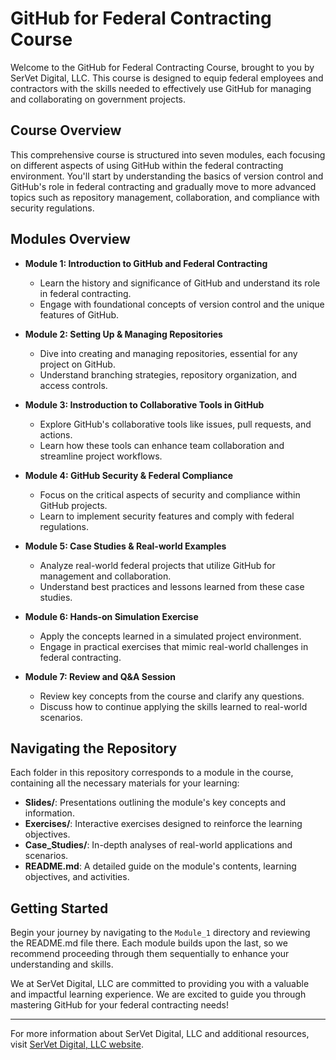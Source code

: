 # GitHub for Federal Contracting Course

Welcome to the GitHub for Federal Contracting Course, brought to you by SerVet Digital, LLC. This course is designed to equip federal employees and contractors with the skills needed to effectively use GitHub for managing and collaborating on government projects.

## Course Overview

This comprehensive course is structured into seven modules, each focusing on different aspects of using GitHub within the federal contracting environment. You'll start by understanding the basics of version control and GitHub's role in federal contracting and gradually move to more advanced topics such as repository management, collaboration, and compliance with security regulations.

## Modules Overview

- **Module 1: Introduction to GitHub and Federal Contracting**
  - Learn the history and significance of GitHub and understand its role in federal contracting.
  - Engage with foundational concepts of version control and the unique features of GitHub.

- **Module 2: Setting Up & Managing Repositories**
  - Dive into creating and managing repositories, essential for any project on GitHub.
  - Understand branching strategies, repository organization, and access controls.

- **Module 3: Instroduction to Collaborative Tools in GitHub**
  - Explore GitHub's collaborative tools like issues, pull requests, and actions.
  - Learn how these tools can enhance team collaboration and streamline project workflows.

- **Module 4: GitHub Security & Federal Compliance**
  - Focus on the critical aspects of security and compliance within GitHub projects.
  - Learn to implement security features and comply with federal regulations.

- **Module 5: Case Studies & Real-world Examples**
  - Analyze real-world federal projects that utilize GitHub for management and collaboration.
  - Understand best practices and lessons learned from these case studies.

- **Module 6: Hands-on Simulation Exercise**
  - Apply the concepts learned in a simulated project environment.
  - Engage in practical exercises that mimic real-world challenges in federal contracting.

- **Module 7: Review and Q&A Session**
  - Review key concepts from the course and clarify any questions.
  - Discuss how to continue applying the skills learned to real-world scenarios.

## Navigating the Repository

Each folder in this repository corresponds to a module in the course, containing all the necessary materials for your learning:

- **Slides/**: Presentations outlining the module's key concepts and information.
- **Exercises/**: Interactive exercises designed to reinforce the learning objectives.
- **Case_Studies/**: In-depth analyses of real-world applications and scenarios.
- **README.md**: A detailed guide on the module's contents, learning objectives, and activities.

## Getting Started

Begin your journey by navigating to the `Module_1` directory and reviewing the README.md file there. Each module builds upon the last, so we recommend proceeding through them sequentially to enhance your understanding and skills.

We at SerVet Digital, LLC are committed to providing you with a valuable and impactful learning experience. We are excited to guide you through mastering GitHub for your federal contracting needs!

---

For more information about SerVet Digital, LLC and additional resources, visit [SerVet Digital, LLC website](#www.servetdigital.com).
